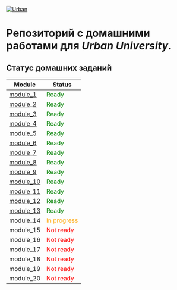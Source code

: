 [![Urban](https://optim.tildacdn.com/tild6633-6535-4163-b666-383564623061/-/resize/192x/-/format/webp/Urban_University_log.png "Urban University")]()

# Репозиторий с домашними работами для *Urban University*.

## Статус домашних заданий

| Module                                                                                     | Status                                          |
|--------------------------------------------------------------------------------------------|-------------------------------------------------|
| [module_1](https://github.com/koovalin/Urban-homeworks/tree/master/module_1 "module_1")    | <span style="color: green;">Ready</span>        |
| [module_2](https://github.com/koovalin/Urban-homeworks/tree/master/module_2 "module_2")    | <span style="color: green;">Ready</span>        |
| [module_3](https://github.com/koovalin/Urban-homeworks/tree/master/module_3 "module_3")    | <span style="color: green;">Ready</span>        |
| [module_4](https://github.com/koovalin/Urban-homeworks/tree/master/module_4 "module_4")    | <span style="color: green;">Ready</span>        |
| [module_5](https://github.com/koovalin/Urban-homeworks/tree/master/module_5 "module_5")    | <span style="color: green;">Ready</span>        |
| [module_6](https://github.com/koovalin/Urban-homeworks/tree/master/module_6 "module_6")    | <span style="color: green;">Ready</span>        |
| [module_7](https://github.com/koovalin/Urban-homeworks/tree/master/module_7 "module_7")    | <span style="color: green;">Ready</span>        |
| [module_8](https://github.com/koovalin/Urban-homeworks/tree/master/module_8 "module_8")    | <span style="color: green;">Ready</span>        |
| [module_9](https://github.com/koovalin/Urban-homeworks/tree/master/module_9 "module_9")    | <span style="color: green;">Ready</span>        |
| [module_10](https://github.com/koovalin/Urban-homeworks/tree/master/module_10 "module_10") | <span style="color: green;">Ready</span>        |
| [module_11](https://github.com/koovalin/Urban-homeworks/tree/master/Module_11 "module_11") | <span style="color: green;">Ready</span>        |
| [module_12](https://github.com/koovalin/Urban-homeworks/tree/master/Module_12 "module_12") | <span style="color: green;">Ready</span>        |
| [module_13](https://github.com/koovalin/Urban-homeworks/tree/master/module_13 "module_13") | <span style="color: green;">Ready</span>        |
| module_14                                                                                  | <span style="color: orange;">In progress</span> |
| module_15                                                                                  | <span style="color: red;">Not ready</span>      |
| module_16                                                                                  | <span style="color: red;">Not ready</span>      |
| module_17                                                                                  | <span style="color: red;">Not ready</span>      |
| module_18                                                                                  | <span style="color: red;">Not ready</span>      |
| module_19                                                                                  | <span style="color: red;">Not ready</span>      |
| module_20                                                                                  | <span style="color: red;">Not ready</span>      |
